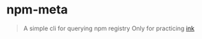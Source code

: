 # npm-meta

> A simple cli for querying npm registry
> Only for practicing [ink](https://github.com/vadimdemedes/ink)
